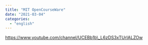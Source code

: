 ```yaml
---
title: "MIT OpenCourseWare"
date: "2021-03-04"
categories: 
  - "english"
---
```


https://www.youtube.com/channel/UCEBb1b\_L6zDS3xTUrIALZOw
